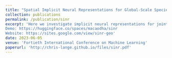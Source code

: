 ```yaml
---
title: "Spatial Implicit Neural Representations for Global-Scale Species Mapping"
collection: publications
permalink: /publication/sinr
excerpt: 'Here we investigate implicit neural representations for jointly estimating the spatial range of thousands of species from noisy, sparse, community collected data, with new benchmark tasks for geospatial representations and species distribution models.
Demo: https://huggingface.co/spaces/macaodha/sinr
Website: https://sites.google.com/view/sinr-geo'
date: 2023-06-05
venue: 'Fortieth International Conference on Machine Learning'
paperurl: 'http://chris-lange.github.io/files/sinr.pdf'
---
```

